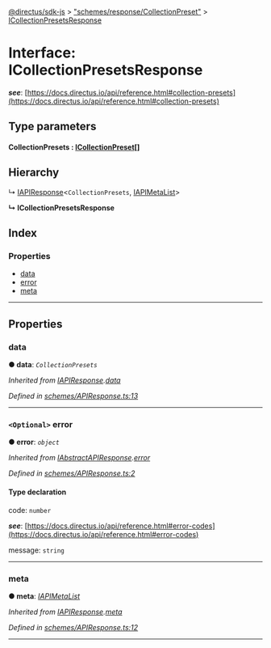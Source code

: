 [@directus/sdk-js](../README.md) > ["schemes/response/CollectionPreset"](../modules/_schemes_response_collectionpreset_.md) > [ICollectionPresetsResponse](../interfaces/_schemes_response_collectionpreset_.icollectionpresetsresponse.md)

# Interface: ICollectionPresetsResponse

*__see__*: [https://docs.directus.io/api/reference.html#collection-presets](https://docs.directus.io/api/reference.html#collection-presets)

## Type parameters
#### CollectionPresets :  [ICollectionPreset](_schemes_directus_collectionpreset_.icollectionpreset.md)[]
## Hierarchy

↳  [IAPIResponse](_schemes_apiresponse_.iapiresponse.md)<`CollectionPresets`, [IAPIMetaList](_schemes_apiresponse_.iapimetalist.md)>

**↳ ICollectionPresetsResponse**

## Index

### Properties

* [data](_schemes_response_collectionpreset_.icollectionpresetsresponse.md#data)
* [error](_schemes_response_collectionpreset_.icollectionpresetsresponse.md#error)
* [meta](_schemes_response_collectionpreset_.icollectionpresetsresponse.md#meta)

---

## Properties

<a id="data"></a>

###  data

**● data**: *`CollectionPresets`*

*Inherited from [IAPIResponse](_schemes_apiresponse_.iapiresponse.md).[data](_schemes_apiresponse_.iapiresponse.md#data)*

*Defined in [schemes/APIResponse.ts:13](https://github.com/janbiasi/sdk-js/blob/a08c70e/src/schemes/APIResponse.ts#L13)*

___
<a id="error"></a>

### `<Optional>` error

**● error**: *`object`*

*Inherited from [IAbstractAPIResponse](_schemes_apiresponse_.iabstractapiresponse.md).[error](_schemes_apiresponse_.iabstractapiresponse.md#error)*

*Defined in [schemes/APIResponse.ts:2](https://github.com/janbiasi/sdk-js/blob/a08c70e/src/schemes/APIResponse.ts#L2)*

#### Type declaration

 code: `number`

*__see__*: [https://docs.directus.io/api/reference.html#error-codes](https://docs.directus.io/api/reference.html#error-codes)

 message: `string`

___
<a id="meta"></a>

###  meta

**● meta**: *[IAPIMetaList](_schemes_apiresponse_.iapimetalist.md)*

*Inherited from [IAPIResponse](_schemes_apiresponse_.iapiresponse.md).[meta](_schemes_apiresponse_.iapiresponse.md#meta)*

*Defined in [schemes/APIResponse.ts:12](https://github.com/janbiasi/sdk-js/blob/a08c70e/src/schemes/APIResponse.ts#L12)*

___

